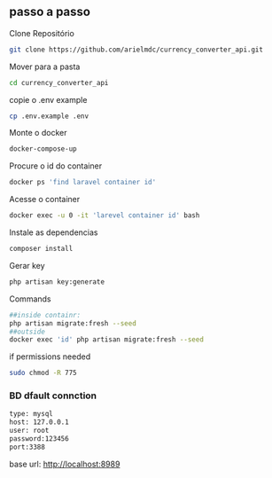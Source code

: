 ## passo a passo
Clone Repositório
```sh
git clone https://github.com/arielmdc/currency_converter_api.git
```
Mover para a pasta
```sh
cd currency_converter_api
```

copie o .env example
```sh
cp .env.example .env
```

Monte o docker
```sh
docker-compose-up
```

Procure o id do container
```sh
docker ps 'find laravel container id'
```

Acesse o container
```sh
docker exec -u 0 -it 'larevel container id' bash
```

Instale as dependencias
```sh
composer install
```

Gerar key 
```sh
php artisan key:generate
```

Commands 
```sh
##inside containr: 
php artisan migrate:fresh --seed
##outside
docker exec 'id' php artisan migrate:fresh --seed
```

if permissions needed
```sh
sudo chmod -R 775
```

### BD dfault connction
```sh
type: mysql
host: 127.0.0.1
user: root
password:123456
port:3388
```

base url: [http://localhost:8989](http://localhost:8989)